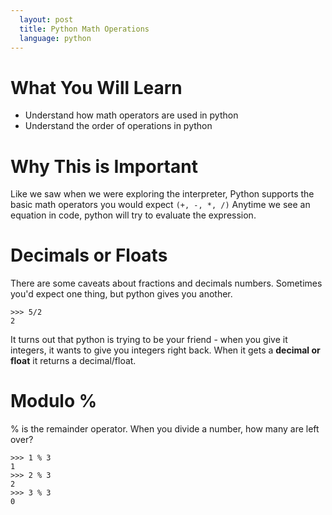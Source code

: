 ```yaml
---
  layout: post
  title: Python Math Operations
  language: python
---
```

# What You Will Learn

+ Understand how math operators are used in python
+ Understand the order of operations in python

# Why This is Important
Like we saw when we were exploring the interpreter, Python supports the basic math operators you would expect ``(+, -, *, /)``  Anytime we see an equation in code, python will try to evaluate the expression.

#  Decimals or Floats
There are some caveats about fractions and decimals numbers. Sometimes you'd expect one thing, but python gives you another.
```
>>> 5/2
2
```
It turns out that python is trying to be your friend - when you give it integers, it wants to give you integers right back. When it gets a **decimal or float** it returns a decimal/float.

# Modulo %
% is the remainder operator. When you divide a number, how many are left over?
```
>>> 1 % 3
1
>>> 2 % 3
2
>>> 3 % 3
0
```
